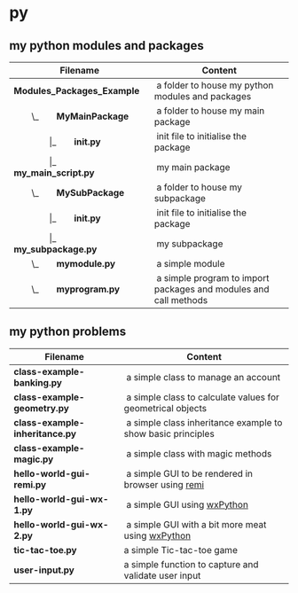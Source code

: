 # py

## my python modules and packages

Filename | Content
------------ | -------------
**Modules_Packages_Example** | a folder to house my python modules and packages
  \\_  **MyMainPackage** | a folder to house my main package
    \|_  **__init__.py** | init file to initialise the package
    \|_  **my_main_script.py** | my main package 
  \\_  **MySubPackage** | a folder to house my subpackage
    \|_  **__init__.py** | init file to initialise the package
    \|_  **my_subpackage.py** | my subpackage
  \\_  **mymodule.py** | a simple module
  \\_  **myprogram.py** | a simple program to import packages and modules and call methods

## my python problems

Filename | Content
------------ | -------------
**class-example-banking.py** | a simple class to manage an account
**class-example-geometry.py** | a simple class to calculate values for geometrical objects
**class-example-inheritance.py** | a simple class inheritance example to show basic principles
**class-example-magic.py** | a simple class with magic methods
**hello-world-gui-remi.py** | a simple GUI to be rendered in browser using [remi](https://pypi.org/project/remi/)
**hello-world-gui-wx-1.py** | a simple GUI using [wxPython](https://www.wxpython.org/pages/overview/)
**hello-world-gui-wx-2.py** | a simple GUI with a bit more meat using [wxPython](https://www.wxpython.org/pages/overview/)
**tic-tac-toe.py** | a simple Tic-tac-toe game
**user-input.py** | a simple function to capture and validate user input
